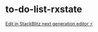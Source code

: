 # to-do-list-rxstate

[Edit in StackBlitz next generation editor ⚡️](https://stackblitz.com/~/github.com/llitalk/to-do-list-rxstate)